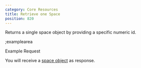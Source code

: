 ```yaml
---
category: Core Resources
title: Retrieve one Space
position: 820
---
```


Returns a single space object by providing a specific numeric id.

;examplearea

Example Request

<RequestExample url="https://mapi.storyblok.com/v1/spaces/606/" httpMethod="GETOAUTH"></RequestExample>

You will receive a [space object](#core-resources/spaces/the-space-object) as response.